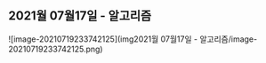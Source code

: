 ##  2021월 07월17일 - 알고리즘 

![image-20210719233742125](img2021월 07월17일 - 알고리즘/image-20210719233742125.png)